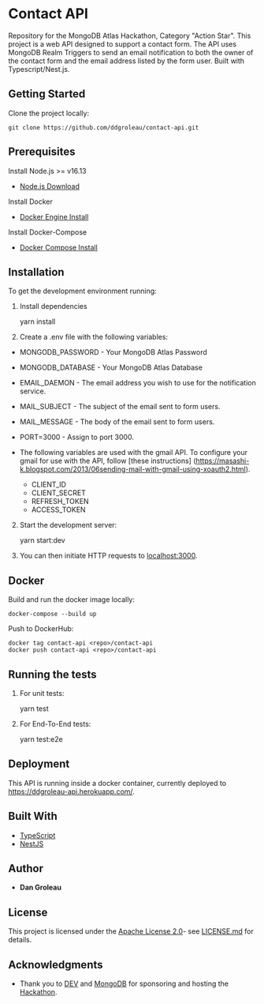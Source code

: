 # Contact API

Repository for the MongoDB Atlas Hackathon, Category "Action Star". 
This project is a web API designed to support a contact form. The
API uses MongoDB Realm Triggers to send an email notification to
both the owner of the contact form and the email address listed by
the form user. Built with Typescript/Nest.js.

## Getting Started

Clone the project locally:

    git clone https://github.com/ddgroleau/contact-api.git

## Prerequisites

Install Node.js >= v16.13
- [Node.js Download](https://nodejs.org/en/)

Install Docker
- [Docker Engine Install](https://docs.docker.com/engine/install/)

Install Docker-Compose
- [Docker Compose Install](https://docs.docker.com/compose/install/)


## Installation

To get the development environment running:

1. Install dependencies

    yarn install

3. Create a .env file with the following variables:

  - MONGODB_PASSWORD - Your MongoDB Atlas Password
  - MONGODB_DATABASE - Your MongoDB Atlas Database
  - EMAIL_DAEMON - The email address you wish to use for the notification service.
  - MAIL_SUBJECT - The subject of the email sent to form users.
  - MAIL_MESSAGE - The body of the email sent to form users.
  - PORT=3000 - Assign to port 3000.

  - The following variables are used with the gmail API. To configure your gmail
    for use with the API, follow [these instructions]
    (https://masashi-k.blogspot.com/2013/06sending-mail-with-gmail-using-xoauth2.html).

    - CLIENT_ID
    - CLIENT_SECRET
    - REFRESH_TOKEN
    - ACCESS_TOKEN

2. Start the development server:

    yarn start:dev

3. You can then initiate HTTP requests to [localhost:3000](http://localhost:3000).


## Docker

Build and run the docker image locally:

    docker-compose --build up

Push to DockerHub:

    docker tag contact-api <repo>/contact-api
    docker push contact-api <repo>/contact-api


## Running the tests

1. For unit tests:

    yarn test

2. For End-To-End tests:

    yarn test:e2e


## Deployment

This API is running inside a docker container, currently deployed to https://ddgroleau-api.herokuapp.com/. 


## Built With

  - [TypeScript](https://www.typescriptlang.org/)
  - [NestJS](https://nestjs.com/)


## Author

  - **Dan Groleau**


## License

This project is licensed under the [Apache License 2.0](LICENSE.md)- see [LICENSE.md](LICENSE.md) for
details.


## Acknowledgments

  - Thank you to [DEV](https://dev.to/) and [MongoDB](https://www.mongodb.com/) for sponsoring and hosting the [Hackathon](https://dev.to/devteam/announcing-the-mongodb-atlas-hackathon-on-dev-4b6m).
